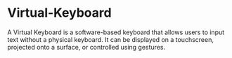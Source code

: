 # Virtual-Keyboard
A Virtual Keyboard is a software-based keyboard that allows users to input text without a physical keyboard. It can be displayed on a touchscreen, projected onto a surface, or controlled using gestures.
